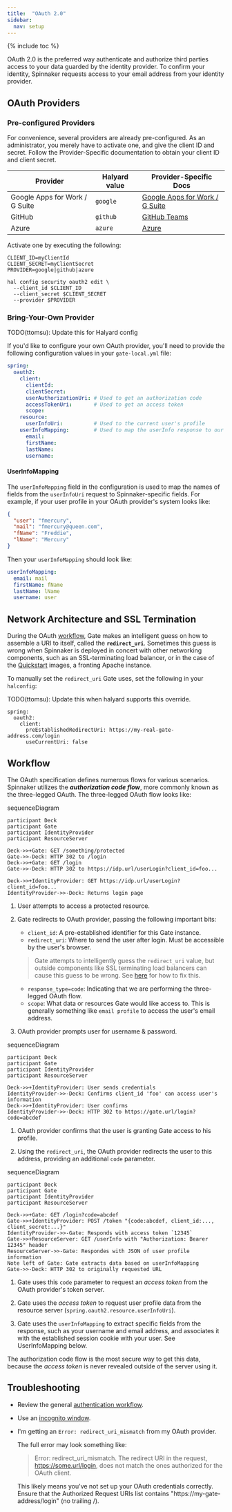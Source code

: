 ```yaml
---
title:  "OAuth 2.0"
sidebar:
  nav: setup
---
```


{% include toc %}

OAuth 2.0 is the preferred way authenticate and authorize third parties access to your data guarded 
by the identity provider. To confirm your identity, Spinnaker requests access to your email address 
from your identity provider.


## OAuth Providers

### Pre-configured Providers

For convenience, several providers are already pre-configured. As an administrator, you merely have
 to activate one, and give the client ID and secret. Follow the Provider-Specific documentation to
 obtain your client ID and client secret.

Provider | Halyard value | Provider-Specific Docs
--- | --- | ---
Google Apps for Work / G Suite | `google` | [Google Apps for Work / G Suite](./providers/google/)
GitHub | `github` | [GitHub Teams](./providers/github/)
Azure | `azure` | [Azure](./providers/azure/)

Activate one by executing the following:

```
CLIENT_ID=myClientId
CLIENT_SECRET=myClientSecret
PROVIDER=google|github|azure

hal config security oauth2 edit \
  --client_id $CLIENT_ID
  --client_secret $CLIENT_SECRET
  --provider $PROVIDER
```

### Bring-Your-Own Provider

TODO(ttomsu): Update this for Halyard config

If you'd like to configure your own OAuth provider, you'll need to provide the following 
configuration values in your `gate-local.yml` file:

```yaml
spring:
  oauth2:
    client:
      clientId:
      clientSecret:
      userAuthorizationUri: # Used to get an authorization code
      accessTokenUri:       # Used to get an access token
      scope:
    resource:
      userInfoUri:          # Used to the current user's profile
    userInfoMapping:        # Used to map the userInfo response to our User
      email:
      firstName:
      lastName:
      username:
```

#### UserInfoMapping
The `userInfoMapping` field in the configuration is used to map the names of fields from the 
`userInfoUri` request to Spinnaker-specific fields. For example, if your user profile in your OAuth
 provider's system looks like:

```json
{
  "user": "fmercury",
  "mail": "fmercury@queen.com",
  "fName": "Freddie",
  "lName": "Mercury"
}
```

Then your `userInfoMapping` should look like:
```yaml
userInfoMapping:
  email: mail
  firstName: fName
  lastName: lName
  username: user
```

## Network Architecture and SSL Termination

During the OAuth [workflow](#workflow), Gate makes an intelligent guess on how to assemble a URI to
itself, called the **`redirect_uri`**. Sometimes this guess is wrong when Spinnaker is deployed 
in concert with other networking components, such as an SSL-terminating load balancer, or in the 
case of the [Quickstart](/setup/quickstart) images, a fronting Apache instance.

To manually set the `redirect_uri` Gate uses, set the following in your `halconfig`:

TODO(ttomsu): Update this when halyard supports this override.

```
spring:
  oauth2:
    client:
      preEstablishedRedirectUri: https://my-real-gate-address.com/login
      useCurrentUri: false
```


## Workflow

The OAuth specification defines numerous flows for various scenarios. Spinnaker utilizes the 
**_authorization code flow_**, more commonly known as the three-legged OAuth.  The three-legged 
OAuth 
flow looks like:

<div class="mermaid">
    sequenceDiagram
    
    participant Deck
    participant Gate
    participant IdentityProvider
    participant ResourceServer
    
    Deck->>+Gate: GET /something/protected
    Gate->>-Deck: HTTP 302 to /login
    Deck->>+Gate: GET /login
    Gate->>-Deck: HTTP 302 to https://idp.url/userLogin?client_id=foo...
    
    Deck->>+IdentityProvider: GET https://idp.url/userLogin?client_id=foo...
    IdentityProvider->>-Deck: Returns login page
</div>

1. User attempts to access a protected resource.

1. Gate redirects to OAuth provider, passing the following important bits:
    * `client_id`: A pre-established identifier for this Gate instance.
    * `redirect_uri`: Where to send the user after login. Must be accessible by the user's 
    browser. 
    
    > Gate attempts to intelligently guess the `redirect_uri` value, but outside components like 
    SSL terminating load balancers can cause this guess to be wrong. See 
    [here](#network-architecture-and-ssl-termination) for how to fix this.
    
    * `response_type=code`: Indicating that we are performing the three-legged OAuth flow.
    * `scope`: What data or resources Gate would like access to. This is generally something like 
    `email profile` to access the user's email address.

1. OAuth provider prompts user for username & password.

<div class="mermaid">
    sequenceDiagram
    
    participant Deck
    participant Gate
    participant IdentityProvider
    participant ResourceServer
    
    Deck->>+IdentityProvider: User sends credentials
    IdentityProvider->>-Deck: Confirms client_id 'foo' can access user's information
    Deck->>+IdentityProvider: User confirms
    IdentityProvider->>-Deck: HTTP 302 to https://gate.url/login?code=abcdef
</div>


1. OAuth provider confirms that the user is granting Gate access to his profile.

1. Using the `redirect_uri`, the OAuth provider redirects the user to this address, providing an 
additional `code` parameter.

<div class="mermaid">
    sequenceDiagram
    
    participant Deck
    participant Gate
    participant IdentityProvider
    participant ResourceServer
    
    Deck->>+Gate: GET /login?code=abcdef
    Gate->>+IdentityProvider: POST /token "{code:abcdef, client_id:..., client_secret:...}"
    IdentityProvider->>-Gate: Responds with access token `12345`
    Gate->>+ResourceServer: GET /userInfo with "Authorization: Bearer 12345" header
    ResourceServer->>-Gate: Respondes with JSON of user profile information
    Note left of Gate: Gate extracts data based on userInfoMapping
    Gate->>-Deck: HTTP 302 to originally requested URL
</div>

1. Gate uses this `code` parameter to request an _access token_ from the OAuth provider's token 
server.

1. Gate uses the _access token_ to request user profile data from the resource server 
(`spring.oauth2.resource.userInfoUri`).

1. Gate uses the `userInfoMapping` to extract specific fields from the response, such as your 
username and email address, and associates it with the established session cookie with your user. 
See UserInfoMapping below.


The authorization code flow is the most secure way to get this data, because the _access token_ 
is never revealed outside of the server using it.


<script src="https://cdn.rawgit.com/knsv/mermaid/6.0.0/dist/mermaid.min.js"></script>
<script>
  mermaid.initialize({
    startOnLoad:true,
    sequenceDiagram: {
      mirrorActors: true,
      messageMargin: 75,
      useMaxWidth: true,
      width: 200
    }
  });
</script>


## Troubleshooting

* Review the general [authentication workflow](/setup/security/authentication#workflow).

* Use an [incognito window](/setup/security/authentication#incognito-mode).

* I'm getting an `Error: redirect_uri_mismatch` from my OAuth provider.

    The full error may look something like:
    
    > Error: redirect_uri_mismatch. The redirect URI in the request, https://some.url/login, 
    does not match the ones authorized for the OAuth client.
    
    This likely means you've not set up your OAuth credentials correctly. Ensure that the Authorized 
    Request URIs list contains "https://my-gate-address/login" (no trailing /).
